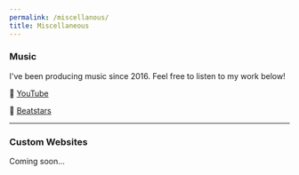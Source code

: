 ```yaml
---
permalink: /miscellanous/
title: Miscellaneous
---   
```


### Music
I've been producing music since 2016. Feel free to listen to my work below!

🎵 [YouTube](https://youtube.com/@jamestarbeats)

🎵 [Beatstars](https://jamestar.beatstars.com/about)

---

### Custom Websites
Coming soon...
